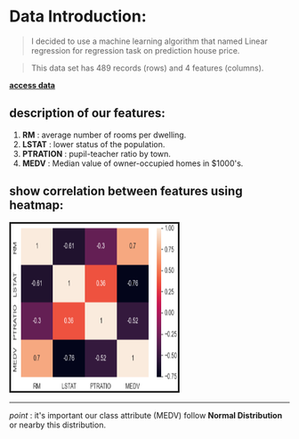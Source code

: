 # Data Introduction:
> I decided to use a machine learning algorithm that named Linear regression for regression task on prediction house price.

> This data set has 489 records (rows) and 4 features (columns).
> 
[**access data**](https://github.com/hosein-jamshidian/Data_Science_Course/blob/main/Linear%20Regression/Data/boston_housing.csv)


## description of our features:
1. **RM** : average number of rooms per dwelling.
2. **LSTAT** : lower status of the population.
3. **PTRATION** : pupil-teacher ratio by town.
4. **MEDV** : Median value of owner-occupied homes in $1000's.

## show correlation between features using heatmap:
<th colspan="3"><img src=".\Images\heatmap.png" alt="" border='3' height='300' width='300' /></th>

---

*point* : it's important our class attribute (MEDV) follow **Normal Distribution** or nearby this distribution.  
